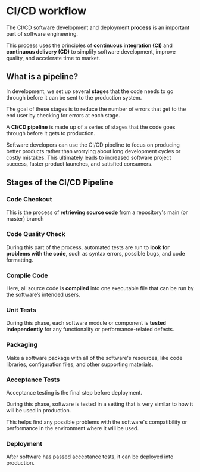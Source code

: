 # CI/CD workflow

The CI/CD software development and deployment **process** is an important part of software engineering.

This process uses the principles of **continuous integration (CI)** and **continuous delivery (CD)** to simplify software development, improve quality, and accelerate time to market.

## What is a pipeline?

In development, we set up several **stages** that the code needs to go through before it can be sent to the production system.

The goal of these stages is to reduce the number of errors that get to the end user by checking for errors at each stage.

A **CI/CD pipeline** is made up of a series of stages that the code goes through before it gets to production.

Software developers can use the CI/CD pipeline to focus on producing better products rather than worrying about long development cycles or costly mistakes. This ultimately leads to increased software project success, faster product launches, and satisfied consumers.

## Stages of the CI/CD Pipeline

### Code Checkout

This is the process of **retrieving source code** from a repository's main (or master) branch

### Code Quality Check

During this part of the process, automated tests are run to **look for problems with the code**, such as syntax errors, possible bugs, and code formatting.

### Complie Code

Here, all source code is **compiled** into one executable file that can be run by the software’s intended users.

### Unit Tests

During this phase, each software module or component is **tested independently** for any functionality or performance-related defects.

### Packaging

Make a software package with all of the software's resources, like code libraries, configuration files, and other supporting materials.

### Acceptance Tests

Acceptance testing is the final step before deployment.

During this phase, software is tested in a setting that is very similar to how it will be used in production.

This helps find any possible problems with the software's compatibility or performance in the environment where it will be used.

### Deployment

After software has passed acceptance tests, it can be deployed into production.
